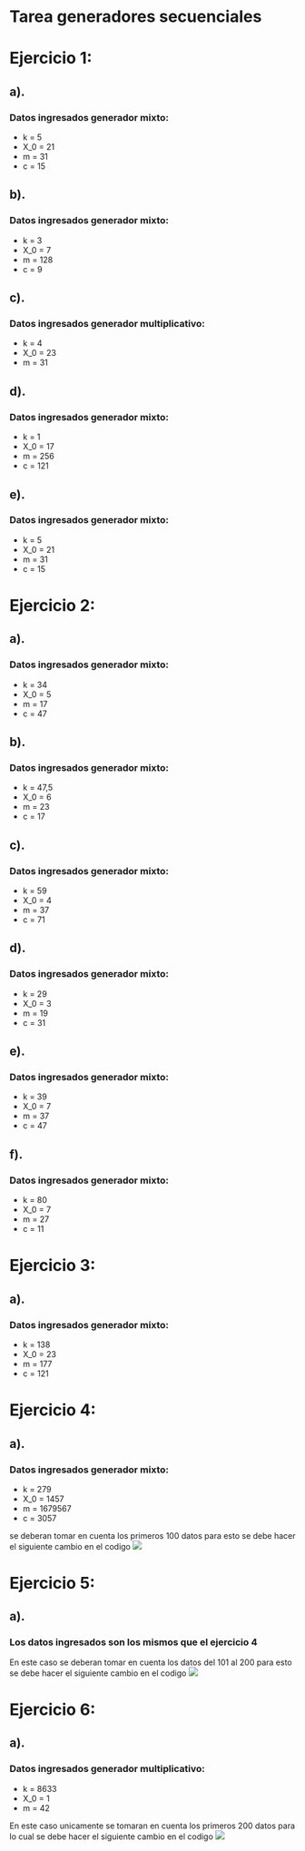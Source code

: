 # Tarea generadores secuenciales
# Ejercicio 1:
## a).
### Datos ingresados generador mixto:
* k = 5
* X_0 = 21
* m = 31
* c = 15

## b).
### Datos ingresados generador mixto:
* k = 3
* X_0 = 7
* m = 128
* c = 9

## c).
### Datos ingresados generador multiplicativo:
* k = 4
* X_0 = 23
* m = 31

## d).
### Datos ingresados generador mixto:
* k = 1
* X_0 = 17
* m = 256
* c = 121

## e).
### Datos ingresados generador mixto:
* k = 5
* X_0 = 21
* m = 31
* c = 15

# Ejercicio 2:
## a).
### Datos ingresados generador mixto:
* k = 34
* X_0 = 5
* m = 17
* c = 47

## b).
### Datos ingresados generador mixto:
* k = 47,5
* X_0 = 6
* m = 23
* c = 17

## c).
### Datos ingresados generador mixto:
* k = 59
* X_0 = 4
* m = 37
* c = 71 

## d).
### Datos ingresados generador mixto:
* k = 29
* X_0 = 3
* m = 19
* c = 31

## e).
### Datos ingresados generador mixto:
* k = 39
* X_0 = 7
* m = 37
* c = 47

## f).
### Datos ingresados generador mixto:
* k = 80
* X_0 = 7
* m = 27
* c = 11

# Ejercicio 3:
## a).
### Datos ingresados generador mixto:

* k = 138
* X_0 = 23
* m = 177
* c = 121

# Ejercicio 4:
## a).
### Datos ingresados generador mixto:
* k = 279
* X_0 = 1457
* m = 1679567
* c = 3057

se deberan tomar en cuenta los primeros 100 datos para esto se debe hacer el siguiente cambio en el codigo
<img src="limites4.png" />

# Ejercicio 5:
## a).
### Los datos ingresados son los mismos que el ejercicio 4

En este caso se deberan tomar en cuenta los datos del 101 al 200  para esto se debe hacer el siguiente cambio en el codigo
<img src="limites5.png" />

# Ejercicio 6:
## a).
### Datos ingresados generador multiplicativo:
* k = 8633
* X_0 = 1
* m = 42

En este caso unicamente se tomaran en cuenta los primeros 200 datos para lo cual se debe hacer el siguiente cambio en el codigo
<img src="limites6.png" />


